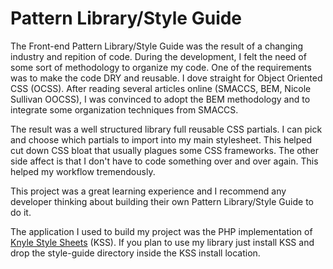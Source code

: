# Pattern Library/Style Guide
The Front-end Pattern Library/Style Guide was the result of a changing industry and repition of code. During the development, I felt the need of some sort of methodology to organize my code. One of the requirements was to make the code DRY and reusable. I dove straight for Object Oriented CSS (OCSS). After reading several articles online (SMACCS, BEM, Nicole Sullivan OOCSS), I was convinced to adopt the BEM methodology and to integrate some organization techniques from SMACCS.

The result was a well structured library full reusable CSS partials. I can pick and choose which partials to import into my main stylesheet. This helped cut down CSS bloat that usually plagues some CSS frameworks. The other side affect is that I don't have to code something over and over again. This helped my workflow tremendously.

This project was a great learning experience and I recommend any developer thinking about building their own Pattern Library/Style Guide to do it.

The application I used to build my project was the PHP implementation of [Knyle Style Sheets](http://warpspire.com/kss) (KSS). If you plan to use my library just install KSS and drop the style-guide directory inside the KSS install location.